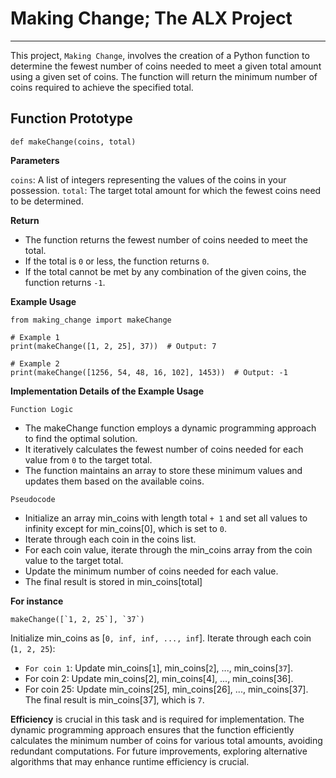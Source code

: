 # Making Change; The ALX Project
------------
This project, `Making Change`, involves the creation of a Python function to determine 
the fewest number of coins needed to meet a given total amount using a given set of coins. 
The function will return the minimum number of coins required to achieve the specified total.


## Function Prototype

```
def makeChange(coins, total)

```

__Parameters__

`coins`: A list of integers representing the values of the coins in your possession.
`total`: The target total amount for which the fewest coins need to be determined.

__Return__
- The function returns the fewest number of coins needed to meet the total.
- If the total is `0` or less, the function returns `0`.
- If the total cannot be met by any combination of the given coins, the function returns `-1`.


__Example Usage__

```
from making_change import makeChange

# Example 1
print(makeChange([1, 2, 25], 37))  # Output: 7

# Example 2
print(makeChange([1256, 54, 48, 16, 102], 1453))  # Output: -1

```

__Implementation Details of the Example Usage__

`Function Logic`

- The makeChange function employs a dynamic programming approach to find the optimal solution. 
- It iteratively calculates the fewest number of coins needed for each value from `0` to the target total. 
- The function maintains an array to store these minimum values and updates them based on the available coins.

`Pseudocode`
- Initialize an array min_coins with length total `+ 1` and set all values to infinity except for min_coins[0], which is set to `0`.
- Iterate through each coin in the coins list.
- For each coin value, iterate through the min_coins array from the coin value to the target total.
- Update the minimum number of coins needed for each value.
- The final result is stored in min_coins[total]

__For instance__

```
makeChange([`1, 2, 25`], `37`)

```

Initialize min_coins as [`0, inf, inf, ..., inf`].
Iterate through each coin (`1, 2, 25`):
- `For coin 1`: Update min_coins[`1`], min_coins[`2`], ..., min_coins[`37`].
- For coin 2: Update min_coins[2], min_coins[4], ..., min_coins[36].
- For coin 25: Update min_coins[25], min_coins[26], ..., min_coins[37].
The final result is min_coins[37], which is `7`.


__Efficiency__ is crucial in this task and is required for implementation. 
The dynamic programming approach ensures that the function efficiently 
calculates the minimum number of coins for various total amounts, 
avoiding redundant computations. For future improvements, 
exploring alternative algorithms that may enhance runtime efficiency is crucial.
